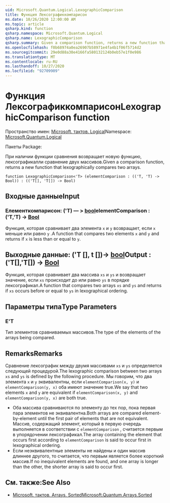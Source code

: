 ```yaml
---
uid: Microsoft.Quantum.Logical.LexographicComparison
title: Функция Лексографиккомпарисон
ms.date: 10/26/2020 12:00:00 AM
ms.topic: article
qsharp.kind: function
qsharp.namespace: Microsoft.Quantum.Logical
qsharp.name: LexographicComparison
qsharp.summary: Given a comparison function, returns a new function that lexographically compares two arrays.
ms.openlocfilehash: f0b68974a0ea26907b58971e4fa4b1f06f5714d2
ms.sourcegitcommit: 29e0d88a30e4166fa580132124b0eb57e1f0e986
ms.translationtype: MT
ms.contentlocale: ru-RU
ms.lasthandoff: 10/27/2020
ms.locfileid: "92709909"
---
```

# <a name="lexographiccomparison-function"></a><span data-ttu-id="8def4-102">Функция Лексографиккомпарисон</span><span class="sxs-lookup"><span data-stu-id="8def4-102">LexographicComparison function</span></span>

<span data-ttu-id="8def4-103">Пространство имен: [Microsoft. тактов. Logical](xref:Microsoft.Quantum.Logical)</span><span class="sxs-lookup"><span data-stu-id="8def4-103">Namespace: [Microsoft.Quantum.Logical](xref:Microsoft.Quantum.Logical)</span></span>

<span data-ttu-id="8def4-104">Пакеты [](https://nuget.org/packages/)</span><span class="sxs-lookup"><span data-stu-id="8def4-104">Package: [](https://nuget.org/packages/)</span></span>


<span data-ttu-id="8def4-105">При наличии функции сравнения возвращает новую функцию, лексографикалли сравнение двух массивов.</span><span class="sxs-lookup"><span data-stu-id="8def4-105">Given a comparison function, returns a new function that lexographically compares two arrays.</span></span>

```qsharp
function LexographicComparison<'T> (elementComparison : (('T, 'T) -> Bool)) : (('T[], 'T[]) -> Bool)
```


## <a name="input"></a><span data-ttu-id="8def4-106">Входные данные</span><span class="sxs-lookup"><span data-stu-id="8def4-106">Input</span></span>

### <a name="elementcomparison--tt---bool"></a><span data-ttu-id="8def4-107">Елементкомпарисон: ('T) — > [bool](xref:microsoft.quantum.lang-ref.bool)</span><span class="sxs-lookup"><span data-stu-id="8def4-107">elementComparison : ('T,'T) -> [Bool](xref:microsoft.quantum.lang-ref.bool)</span></span>

<span data-ttu-id="8def4-108">Функция, которая сравнивает два элемента `x` и `y` возвращает, если `x` меньше или равно `y` .</span><span class="sxs-lookup"><span data-stu-id="8def4-108">A function that compares two elements `x` and `y` and returns if `x` is less than or equal to `y`.</span></span>



## <a name="output--tt---bool"></a><span data-ttu-id="8def4-109">Выходные данные: ('T [], t [])-> [bool](xref:microsoft.quantum.lang-ref.bool)</span><span class="sxs-lookup"><span data-stu-id="8def4-109">Output : ('T[],'T[]) -> [Bool](xref:microsoft.quantum.lang-ref.bool)</span></span>

<span data-ttu-id="8def4-110">Функция, которая сравнивает два массива `xs` и `ys` и возвращает значение, если `xs` происходит до или равно `ys` в порядке лексографикал.</span><span class="sxs-lookup"><span data-stu-id="8def4-110">A function that compares two arrays `xs` and `ys` and returns if `xs` occurs before or equal to `ys` in lexographical ordering.</span></span>

## <a name="type-parameters"></a><span data-ttu-id="8def4-111">Параметры типа</span><span class="sxs-lookup"><span data-stu-id="8def4-111">Type Parameters</span></span>

### <a name="t"></a><span data-ttu-id="8def4-112">Е</span><span class="sxs-lookup"><span data-stu-id="8def4-112">'T</span></span>

<span data-ttu-id="8def4-113">Тип элементов сравниваемых массивов.</span><span class="sxs-lookup"><span data-stu-id="8def4-113">The type of the elements of the arrays being compared.</span></span>

## <a name="remarks"></a><span data-ttu-id="8def4-114">Remarks</span><span class="sxs-lookup"><span data-stu-id="8def4-114">Remarks</span></span>

<span data-ttu-id="8def4-115">Сравнение лексографик между двумя массивами `xs` и `ys` определяется следующей процедурой.</span><span class="sxs-lookup"><span data-stu-id="8def4-115">The lexographic comparison between two arrays `xs` and `ys` is defined by the following procedure.</span></span> <span data-ttu-id="8def4-116">Мы говорим, что два элемента `x` и `y` эквивалентны, если `elementComparison(x, y)` и `elementComparison(y, x)` оба имеют значение true.</span><span class="sxs-lookup"><span data-stu-id="8def4-116">We say that two elements `x` and `y` are equivalent if `elementComparison(x, y)` and `elementComparison(y, x)` are both true.</span></span>

- <span data-ttu-id="8def4-117">Оба массива сравниваются по элементу до тех пор, пока первая пара элементов не эквивалентна.</span><span class="sxs-lookup"><span data-stu-id="8def4-117">Both arrays are compared element-by-element until the first pair of elements that are not equivalent.</span></span> <span data-ttu-id="8def4-118">Массив, содержащий элемент, который в первую очередь выполняется в соответствии с `elementComparison` , считается первым в упорядочении лексографикал.</span><span class="sxs-lookup"><span data-stu-id="8def4-118">The array containing the element that occurs first according to `elementComparison` is said to occur first in lexographical ordering.</span></span>
- <span data-ttu-id="8def4-119">Если неэквивалентные элементы не найдены и один массив длиннее другого, то считается, что первым является более короткий массив.</span><span class="sxs-lookup"><span data-stu-id="8def4-119">If no inequivalent elements are found, and one array is longer than the other, the shorter array is said to occur first.</span></span>

## <a name="see-also"></a><span data-ttu-id="8def4-120">См. также:</span><span class="sxs-lookup"><span data-stu-id="8def4-120">See Also</span></span>

- [<span data-ttu-id="8def4-121">Microsoft. тактов. Arrays. Sorted</span><span class="sxs-lookup"><span data-stu-id="8def4-121">Microsoft.Quantum.Arrays.Sorted</span></span>](xref:Microsoft.Quantum.Arrays.Sorted)